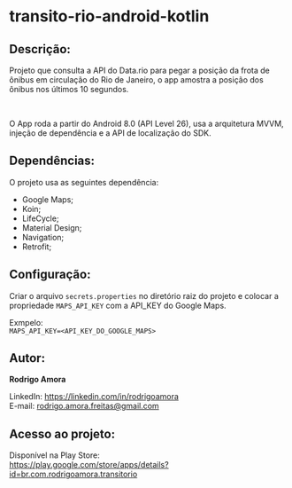 # transito-rio-android-kotlin
Descrição:
----------
Projeto que consulta a API do Data.rio para pegar a posição da frota de ônibus em circulação do Rio de Janeiro, o app amostra a posição dos ônibus nos últimos 10 segundos.

<br>

O App roda a partir do Android 8.0 (API Level 26), usa a arquitetura MVVM, injeção de dependência e a API de localização do SDK.

Dependências:
-------------
O projeto usa as seguintes dependência:

- Google Maps;
- Koin;
- LifeCycle;
- Material Design;
- Navigation;
- Retrofit;

Configuração:
-------------
Criar o arquivo `secrets.properties` no diretório raiz do projeto e colocar a propriedade `MAPS_API_KEY` com a API_KEY do Google Maps. <br>

Exmpelo:<br>
`MAPS_API_KEY=<API_KEY_DO_GOOGLE_MAPS>`

Autor:
------
<b>Rodrigo Amora</b>

LinkedIn: https://linkedin.com/in/rodrigoamora <br>
E-mail: rodrigo.amora.freitas@gmail.com

Acesso ao projeto:
------------------
Disponível na Play Store: <br>
https://play.google.com/store/apps/details?id=br.com.rodrigoamora.transitorio
